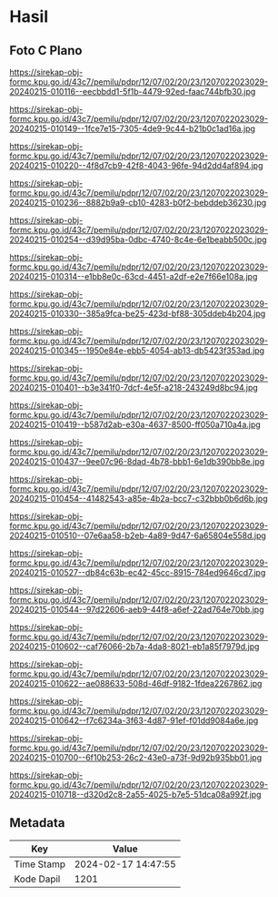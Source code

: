 # Hasil

## Foto C Plano

https://sirekap-obj-formc.kpu.go.id/43c7/pemilu/pdpr/12/07/02/20/23/1207022023029-20240215-010116--eecbbdd1-5f1b-4479-92ed-faac744bfb30.jpg

https://sirekap-obj-formc.kpu.go.id/43c7/pemilu/pdpr/12/07/02/20/23/1207022023029-20240215-010149--1fce7e15-7305-4de9-9c44-b21b0c1ad16a.jpg

https://sirekap-obj-formc.kpu.go.id/43c7/pemilu/pdpr/12/07/02/20/23/1207022023029-20240215-010220--4f8d7cb9-42f8-4043-96fe-94d2dd4af894.jpg

https://sirekap-obj-formc.kpu.go.id/43c7/pemilu/pdpr/12/07/02/20/23/1207022023029-20240215-010236--8882b9a9-cb10-4283-b0f2-bebddeb36230.jpg

https://sirekap-obj-formc.kpu.go.id/43c7/pemilu/pdpr/12/07/02/20/23/1207022023029-20240215-010254--d39d95ba-0dbc-4740-8c4e-6e1beabb500c.jpg

https://sirekap-obj-formc.kpu.go.id/43c7/pemilu/pdpr/12/07/02/20/23/1207022023029-20240215-010314--e1bb8e0c-63cd-4451-a2df-e2e7f66e108a.jpg

https://sirekap-obj-formc.kpu.go.id/43c7/pemilu/pdpr/12/07/02/20/23/1207022023029-20240215-010330--385a9fca-be25-423d-bf88-305ddeb4b204.jpg

https://sirekap-obj-formc.kpu.go.id/43c7/pemilu/pdpr/12/07/02/20/23/1207022023029-20240215-010345--1950e84e-ebb5-4054-ab13-db5423f353ad.jpg

https://sirekap-obj-formc.kpu.go.id/43c7/pemilu/pdpr/12/07/02/20/23/1207022023029-20240215-010401--b3e341f0-7dcf-4e5f-a218-243249d8bc94.jpg

https://sirekap-obj-formc.kpu.go.id/43c7/pemilu/pdpr/12/07/02/20/23/1207022023029-20240215-010419--b587d2ab-e30a-4637-8500-ff050a710a4a.jpg

https://sirekap-obj-formc.kpu.go.id/43c7/pemilu/pdpr/12/07/02/20/23/1207022023029-20240215-010437--9ee07c96-8dad-4b78-bbb1-6e1db390bb8e.jpg

https://sirekap-obj-formc.kpu.go.id/43c7/pemilu/pdpr/12/07/02/20/23/1207022023029-20240215-010454--41482543-a85e-4b2a-bcc7-c32bbb0b6d6b.jpg

https://sirekap-obj-formc.kpu.go.id/43c7/pemilu/pdpr/12/07/02/20/23/1207022023029-20240215-010510--07e6aa58-b2eb-4a89-9d47-6a65804e558d.jpg

https://sirekap-obj-formc.kpu.go.id/43c7/pemilu/pdpr/12/07/02/20/23/1207022023029-20240215-010527--db84c63b-ec42-45cc-8915-784ed9646cd7.jpg

https://sirekap-obj-formc.kpu.go.id/43c7/pemilu/pdpr/12/07/02/20/23/1207022023029-20240215-010544--97d22606-aeb9-44f8-a6ef-22ad764e70bb.jpg

https://sirekap-obj-formc.kpu.go.id/43c7/pemilu/pdpr/12/07/02/20/23/1207022023029-20240215-010602--caf76066-2b7a-4da8-8021-eb1a85f7979d.jpg

https://sirekap-obj-formc.kpu.go.id/43c7/pemilu/pdpr/12/07/02/20/23/1207022023029-20240215-010622--ae088633-508d-46df-9182-1fdea2267862.jpg

https://sirekap-obj-formc.kpu.go.id/43c7/pemilu/pdpr/12/07/02/20/23/1207022023029-20240215-010642--f7c6234a-3f63-4d87-91ef-f01dd9084a6e.jpg

https://sirekap-obj-formc.kpu.go.id/43c7/pemilu/pdpr/12/07/02/20/23/1207022023029-20240215-010700--6f10b253-26c2-43e0-a73f-9d92b935bb01.jpg

https://sirekap-obj-formc.kpu.go.id/43c7/pemilu/pdpr/12/07/02/20/23/1207022023029-20240215-010718--d320d2c8-2a55-4025-b7e5-51dca08a992f.jpg


## Metadata

| Key        | Value               |
| ---------- | ------------------- |
| Time Stamp | 2024-02-17 14:47:55 |
| Kode Dapil | 1201                |



